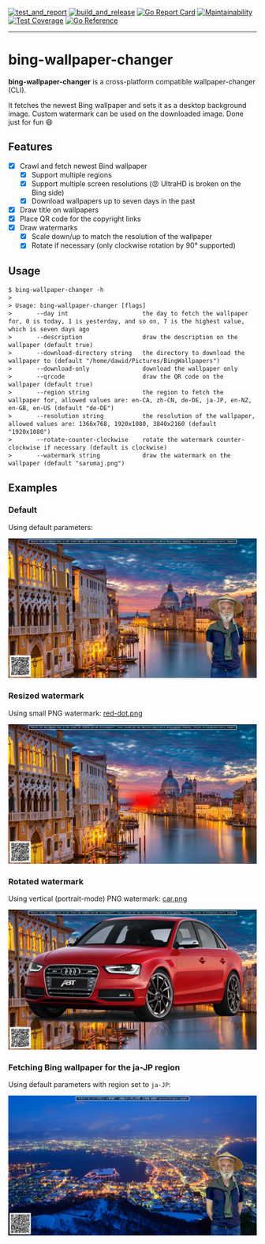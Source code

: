 [![test_and_report](https://github.com/sarumaj/bing-wallpaper-changer/actions/workflows/test_and_report.yml/badge.svg)](https://github.com/sarumaj/bing-wallpaper-changer/actions/workflows/test_and_report.yml)
[![build_and_release](https://github.com/sarumaj/bing-wallpaper-changer/actions/workflows/build_and_release.yml/badge.svg)](https://github.com/sarumaj/bing-wallpaper-changer/actions/workflows/build_and_release.yml)
[![Go Report Card](https://goreportcard.com/badge/github.com/sarumaj/bing-wallpaper-changer)](https://goreportcard.com/report/github.com/sarumaj/bing-wallpaper-changer)
[![Maintainability](https://img.shields.io/codeclimate/maintainability-percentage/sarumaj/bing-wallpaper-changer.svg)](https://codeclimate.com/github/sarumaj/bing-wallpaper-changer/maintainability)
[![Test Coverage](https://api.codeclimate.com/v1/badges/147f265284b27931c2d2/test_coverage)](https://codeclimate.com/github/sarumaj/bing-wallpaper-changer/test_coverage)
[![Go Reference](https://pkg.go.dev/badge/github.com/sarumaj/bing-wallpaper-changer.svg)](https://pkg.go.dev/github.com/sarumaj/bing-wallpaper-changer)

---

# bing-wallpaper-changer

**bing-wallpaper-changer** is a cross-platform compatible wallpaper-changer (CLI).

It fetches the newest Bing wallpaper and sets it as a desktop background image.
Custom watermark can be used on the downloaded image.
Done just for fun 😄

## Features

- [x] Crawl and fetch newest Bind wallpaper
  - [x] Support multiple regions
  - [x] Support multiple screen resolutions (😡 UltraHD is broken on the Bing side)
  - [x] Download wallpapers up to seven days in the past
- [x] Draw title on wallpapers
- [x] Place QR code for the copyright links
- [x] Draw watermarks
  - [x] Scale down/up to match the resolution of the wallpaper
  - [x] Rotate if necessary (only clockwise rotation by 90° supported)

## Usage

```console
$ bing-wallpaper-changer -h
>
> Usage: bing-wallpaper-changer [flags]
>       --day int                     the day to fetch the wallpaper for, 0 is today, 1 is yesterday, and so on, 7 is the highest value, which is seven days ago
>       --description                 draw the description on the wallpaper (default true)
>       --download-directory string   the directory to download the wallpaper to (default "/home/dawid/Pictures/BingWallpapers")
>       --download-only               download the wallpaper only
>       --qrcode                      draw the QR code on the wallpaper (default true)
>       --region string               the region to fetch the wallpaper for, allowed values are: en-CA, zh-CN, de-DE, ja-JP, en-NZ, en-GB, en-US (default "de-DE")
>       --resolution string           the resolution of the wallpaper, allowed values are: 1366x768, 1920x1080, 3840x2160 (default "1920x1080")
>       --rotate-counter-clockwise    rotate the watermark counter-clockwise if necessary (default is clockwise)
>       --watermark string            draw the watermark on the wallpaper (default "sarumaj.png")

```

## Examples

### Default

Using default parameters:

![Bing Wallpaper of the day with QR code, default watermark and title](demo/default.png)

### Resized watermark

Using small PNG watermark: [red-dot.png](pkg/extras/watermarks/red-dot.png)

![Bing Wallpaper of the day with QR code, red-dot watermark and title](demo/red-dot.png)

### Rotated watermark

Using vertical (portrait-mode) PNG watermark: [car.png](pkg/extras/watermarks/car.png)

![Bing Wallpaper of the day with QR code, car watermark and title](demo/car.png)

### Fetching Bing wallpaper for the ja-JP region

Using default parameters with region set to `ja-JP`:

![Bing Wallpaper of the day for ja-JP region with QR code, default watermark and title](demo/unicode.png)
